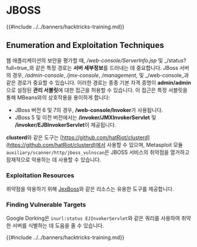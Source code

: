 # JBOSS

{{#include ../../banners/hacktricks-training.md}}



## Enumeration and Exploitation Techniques

웹 애플리케이션의 보안을 평가할 때, _/web-console/ServerInfo.jsp_ 및 _/status?full=true_와 같은 특정 경로는 **서버 세부정보**를 드러내는 데 중요합니다. JBoss 서버의 경우, _/admin-console_, _/jmx-console_, _/management_, 및 _/web-console_과 같은 경로가 중요할 수 있습니다. 이러한 경로는 종종 기본 자격 증명이 **admin/admin**으로 설정된 **관리 서블릿**에 대한 접근을 허용할 수 있습니다. 이 접근은 특정 서블릿을 통해 MBeans와의 상호작용을 용이하게 합니다:

- JBoss 버전 6 및 7의 경우, **/web-console/Invoker**가 사용됩니다.
- JBoss 5 및 이전 버전에서는 **/invoker/JMXInvokerServlet** 및 **/invoker/EJBInvokerServlet**이 제공됩니다.

**clusterd**와 같은 도구는 [https://github.com/hatRiot/clusterd](https://github.com/hatRiot/clusterd)에서 사용할 수 있으며, Metasploit 모듈 `auxiliary/scanner/http/jboss_vulnscan`은 JBOSS 서비스의 취약점을 열거하고 잠재적으로 악용하는 데 사용할 수 있습니다.

### Exploitation Resources

취약점을 악용하기 위해 [JexBoss](https://github.com/joaomatosf/jexboss)와 같은 리소스는 유용한 도구를 제공합니다.

### Finding Vulnerable Targets

Google Dorking은 `inurl:status EJInvokerServlet`와 같은 쿼리를 사용하여 취약한 서버를 식별하는 데 도움을 줄 수 있습니다.



{{#include ../../banners/hacktricks-training.md}}
